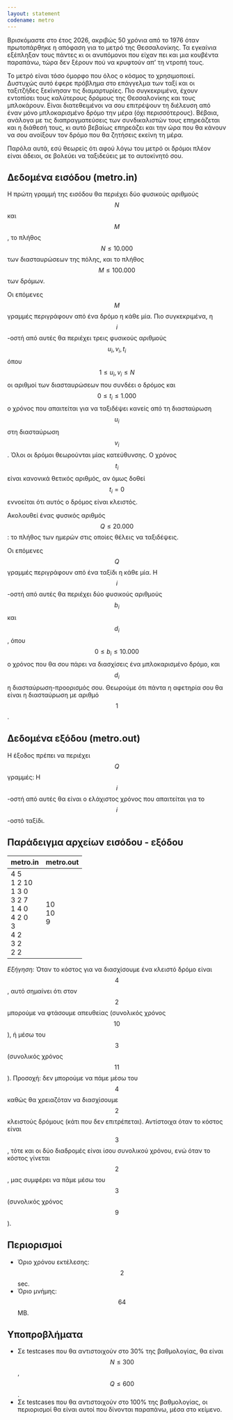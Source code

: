 ```yaml
---
layout: statement
codename: metro
---
```


Βρισκόμαστε στο έτος 2026, ακριβώς 50 χρόνια από το 1976 όταν πρωτοπάρθηκε η απόφαση για το μετρό της Θεσσαλονίκης. Τα εγκαίνια εξέπληξαν τους πάντες κι οι ανυπόμονοι που είχαν πει και μια κουβέντα παραπάνω, τώρα δεν ξέρουν πού να κρυφτούν απ’ τη ντροπή τους.

Το μετρό είναι τόσο όμορφο που όλος ο κόσμος το χρησιμοποιεί. Δυστυχώς αυτό έφερε πρόβλημα στο
επάγγελμα των ταξί και οι ταξιτζήδες ξεκίνησαν τις διαμαρτυρίες. Πιο συγκεκριμένα, έχουν εντοπίσει τους καλύτερους δρόμους της Θεσσαλονίκης και τους μπλοκάρουν. Είναι διατεθειμένοι να σου επιτρέψουν τη διέλευση από έναν μόνο μπλοκαρισμένο δρόμο την μέρα (όχι περισσότερους). Βέβαια, ανάλογα με τις διαπραγματεύσεις των συνδικαλιστών τους επηρεάζεται και η διάθεσή τους, κι αυτό βεβαίως επηρεάζει και την ώρα που θα κάνουν να σου ανοίξουν τον δρόμο που θα ζητήσεις εκείνη τη μέρα. 

Παρόλα αυτά, εσύ θεωρείς ότι αφού λόγω του μετρό οι δρόμοι πλέον είναι άδειοι, σε βολεύει να ταξιδεύεις με το αυτοκίνητό σου.

## Δεδομένα εισόδου (metro.in)

Η πρώτη γραμμή της εισόδου θα περιέχει δύο φυσικούς αριθμούς $$N$$ και $$M$$, το πλήθος $$N \leq 10.000$$ των διασταυρώσεων της πόλης, και το πλήθος $$M \leq 100.000$$ των δρόμων.

Οι επόμενες $$M$$ γραμμές περιγράφουν από ένα δρόμο η κάθε μία. Πιο συγκεκριμένα, η $$i$$-οστή από αυτές θα περιέχει τρεις φυσικούς αριθμούς $$u_i, v_i, t_i$$ όπου $$1 \leq u_i, v_i \leq N$$ οι αριθμοί των διασταυρώσεων που συνδέει ο δρόμος και $$0 \leq t_i \leq 1.000$$ ο χρόνος που απαιτείται για να ταξιδέψει κανείς από τη διασταύρωση $$u_i$$ στη διασταύρωση $$v_i$$. Όλοι οι δρόμοι θεωρούνται μίας κατεύθυνσης. Ο χρόνος $$t_i$$ είναι κανονικά θετικός αριθμός, αν όμως δοθεί $$t_i = 0$$ εννοείται ότι αυτός ο δρόμος είναι κλειστός.

Ακολουθεί ένας φυσικός αριθμός $$Q \leq 20.000$$: το πλήθος των ημερών στις οποίες θέλεις να ταξιδέψεις. 

Οι επόμενες $$Q$$ γραμμές περιγράφουν από ένα ταξίδι η κάθε μία. Η $$i$$-οστή από αυτές θα περιέχει δύο φυσικούς αριθμούς $$b_i$$ και $$d_i$$, όπου $$0 \leq b_i \leq 10.000$$ ο χρόνος που θα σου πάρει να διασχίσεις ένα μπλοκαρισμένο δρόμο, και $$d_i$$ η διασταύρωση-προορισμός σου. Θεωρούμε ότι πάντα η αφετηρία σου θα είναι η διασταύρωση με αριθμό $$1$$.

## Δεδομένα εξόδου (metro.out)

Η έξοδος πρέπει να περιέχει $$Q$$ γραμμές: Η $$i$$-οστή από αυτές θα είναι ο ελάχιστος χρόνος που απαιτείται για το $$i$$-οστό ταξίδι.

## Παράδειγμα αρχείων εισόδου - εξόδου


| **metro.in**      | **metro.out** |
| :--- | :--- |
| 4 5<br>1 2 10<br>1 3 0<br>3 2 7<br>1 4 0<br>4 2 0<br>3<br>4 2<br>3 2<br>2 2 | 10<br>10<br>9 |

*Εξήγηση:* Όταν το κόστος για να διασχίσουμε ένα κλειστό δρόμο είναι $$4$$, αυτό σημαίνει ότι στον $$2$$ μπορούμε να φτάσουμε απευθείας (συνολικός χρόνος $$10$$), ή μέσω του $$3$$ (συνολικός χρόνος $$11$$). Προσοχή: δεν μπορούμε να πάμε μέσω του $$4$$ καθώς θα χρειαζόταν να διασχίσουμε $$2$$ κλειστούς δρόμους (κάτι που δεν επιτρέπεται). Αντίστοιχα όταν το κόστος είναι $$3$$, τότε και οι δύο διαδρομές είναι ίσου συνολικού χρόνου, ενώ όταν το κόστος γίνεται $$2$$, μας συμφέρει να πάμε μέσω του $$3$$ (συνολικός χρόνος $$9$$).

## Περιορισμοί

 - Όριο χρόνου εκτέλεσης: $$2$$ sec.
 - Όριο μνήμης: $$64$$ MB.

## Υποπροβλήματα 

 - Σε testcases που θα αντιστοιχούν στο 30% της βαθμολογίας, θα είναι $$N \leq 300$$, $$Q \leq 600$$.
 - Σε testcases που θα αντιστοιχούν στο 100% της βαθμολογίας, οι περιορισμοί θα είναι αυτοί που δίνονται παραπάνω, μέσα στο κείμενο.
